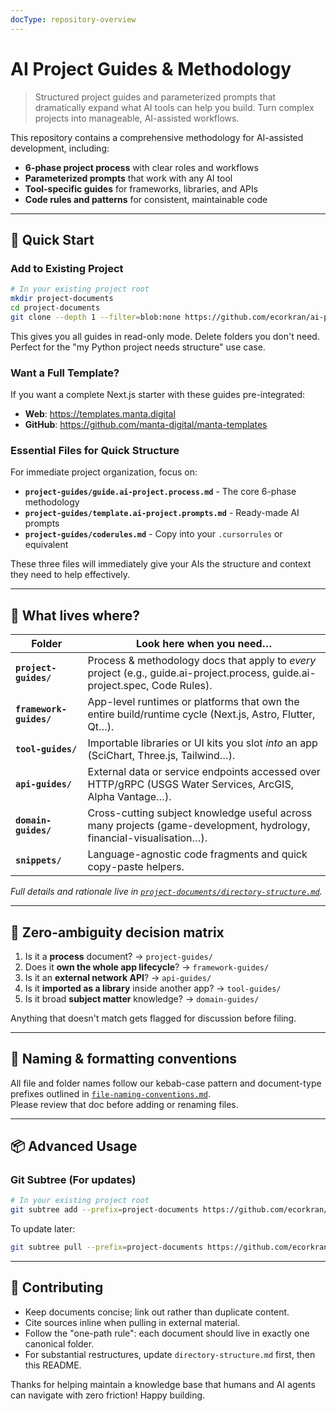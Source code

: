 ```yaml
---
docType: repository-overview
---
```

# AI Project Guides & Methodology

> Structured project guides and parameterized prompts that dramatically expand what AI tools can help you build. Turn complex projects into manageable, AI-assisted workflows.

This repository contains a comprehensive methodology for AI-assisted development, including:
- **6-phase project process** with clear roles and workflows
- **Parameterized prompts** that work with any AI tool
- **Tool-specific guides** for frameworks, libraries, and APIs
- **Code rules and patterns** for consistent, maintainable code

---

## 🚀 Quick Start

### Add to Existing Project
```bash
# In your existing project root
mkdir project-documents
cd project-documents
git clone --depth 1 --filter=blob:none https://github.com/ecorkran/ai-project-guide.git .
```

This gives you all guides in read-only mode. Delete folders you don't need. Perfect for the "my Python project needs structure" use case.

### Want a Full Template?
If you want a complete Next.js starter with these guides pre-integrated:
- **Web**: https://templates.manta.digital
- **GitHub**: https://github.com/manta-digital/manta-templates

### Essential Files for Quick Structure
For immediate project organization, focus on:
- **`project-guides/guide.ai-project.process.md`** - The core 6-phase methodology
- **`project-guides/template.ai-project.prompts.md`** - Ready-made AI prompts  
- **`project-guides/coderules.md`** - Copy into your `.cursorrules` or equivalent

These three files will immediately give your AIs the structure and context they need to help effectively.

---

## 🔑 What lives where?

| Folder | Look here when you need…                                                                                                      |
| ----------------------- | ----------------------------------------------------------------------------------------------------------------------------- |
| **`project-guides/`** | Process & methodology docs that apply to *every* project (e.g., guide.ai-project.process, guide.ai-project.spec, Code Rules). |
| **`framework-guides/`** | App-level runtimes or platforms that own the entire build/runtime cycle (Next.js, Astro, Flutter, Qt…).                       |
| **`tool-guides/`** | Importable libraries or UI kits you slot *into* an app (SciChart, Three.js, Tailwind…).                                       |
| **`api-guides/`** | External data or service endpoints accessed over HTTP/gRPC (USGS Water Services, ArcGIS, Alpha Vantage…).                     |
| **`domain-guides/`** | Cross-cutting subject knowledge useful across many projects (game-development, hydrology, financial-visualisation…).          |
| **`snippets/`** | Language-agnostic code fragments and quick copy-paste helpers.                                                                |

*Full details and rationale live in [`project-documents/directory-structure.md`](project-documents/directory-structure.md).*

---

## 🧭 Zero-ambiguity decision matrix

1. Is it a **process** document? → `project-guides/`  
2. Does it **own the whole app lifecycle**? → `framework-guides/`  
3. Is it an **external network API**? → `api-guides/`  
4. Is it **imported as a library** inside another app? → `tool-guides/`  
5. Is it broad **subject matter** knowledge? → `domain-guides/`  

Anything that doesn't match gets flagged for discussion before filing.

---

## 📐 Naming & formatting conventions

All file and folder names follow our kebab-case pattern and document-type prefixes outlined in [`file-naming-conventions.md`](project-documents/file-naming-conventions.md).  
Please review that doc before adding or renaming files.

---

## 📦 Advanced Usage

### Git Subtree (For updates)
```bash
# In your existing project root
git subtree add --prefix=project-documents https://github.com/ecorkran/ai-project-guide.git main --squash
```

To update later:
```bash
git subtree pull --prefix=project-documents https://github.com/ecorkran/ai-project-guide.git main --squash
```

---

## 🤝 Contributing
* Keep documents concise; link out rather than duplicate content.  
* Cite sources inline when pulling in external material.  
* Follow the "one-path rule": each document should live in exactly one canonical folder.  
* For substantial restructures, update `directory-structure.md` first, then this README.

Thanks for helping maintain a knowledge base that humans and AI agents can navigate with zero friction!  Happy building. 
